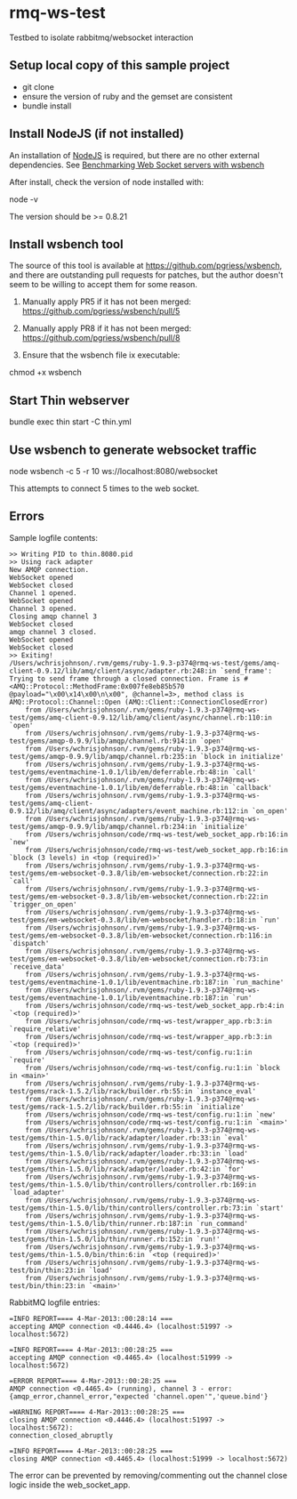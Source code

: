 rmq-ws-test
===========

Testbed to isolate rabbitmq/websocket interaction


## Setup local copy of this sample project

- git clone
- ensure the version of ruby and the gemset are consistent
- bundle install


## Install NodeJS (if not installed)

An installation of [NodeJS](http://nodejs.org) is required, but there are no other external dependencies. See [Benchmarking Web Socket servers with wsbench](http://blog.std.in/2010/09/24/benchmarking-web-socket-servers/) 

After install, check the version of node installed with:

node -v

The version should be >= 0.8.21


## Install wsbench tool

The source of this tool is available at https://github.com/pgriess/wsbench, and there are outstanding pull requests for patches, but the author doesn't seem to be willing to accept them for some reason.

1) Manually apply PR5 if it has not been merged:
https://github.com/pgriess/wsbench/pull/5

2) Manually apply PR8 if it has not been merged:
https://github.com/pgriess/wsbench/pull/8

3) Ensure that the wsbench file ix executable: 

chmod +x wsbench



## Start Thin webserver

bundle exec thin start -C thin.yml


## Use wsbench to generate websocket traffic

node wsbench -c 5 -r 10 ws://localhost:8080/websocket

This attempts to connect 5 times to the web socket.


## Errors 

Sample logfile contents:

```
>> Writing PID to thin.8080.pid
>> Using rack adapter
New AMQP connection.
WebSocket opened
WebSocket closed
Channel 1 opened.
WebSocket opened
Channel 3 opened.
Closing amqp channel 3
WebSocket closed
amqp channel 3 closed.
WebSocket opened
WebSocket closed
>> Exiting!
/Users/wchrisjohnson/.rvm/gems/ruby-1.9.3-p374@rmq-ws-test/gems/amq-client-0.9.12/lib/amq/client/async/adapter.rb:248:in `send_frame': Trying to send frame through a closed connection. Frame is #<AMQ::Protocol::MethodFrame:0x007fe8eb85b570 @payload="\x00\x14\x00\n\x00", @channel=3>, method class is AMQ::Protocol::Channel::Open (AMQ::Client::ConnectionClosedError)
	from /Users/wchrisjohnson/.rvm/gems/ruby-1.9.3-p374@rmq-ws-test/gems/amq-client-0.9.12/lib/amq/client/async/channel.rb:110:in `open'
	from /Users/wchrisjohnson/.rvm/gems/ruby-1.9.3-p374@rmq-ws-test/gems/amqp-0.9.9/lib/amqp/channel.rb:914:in `open'
	from /Users/wchrisjohnson/.rvm/gems/ruby-1.9.3-p374@rmq-ws-test/gems/amqp-0.9.9/lib/amqp/channel.rb:235:in `block in initialize'
	from /Users/wchrisjohnson/.rvm/gems/ruby-1.9.3-p374@rmq-ws-test/gems/eventmachine-1.0.1/lib/em/deferrable.rb:48:in `call'
	from /Users/wchrisjohnson/.rvm/gems/ruby-1.9.3-p374@rmq-ws-test/gems/eventmachine-1.0.1/lib/em/deferrable.rb:48:in `callback'
	from /Users/wchrisjohnson/.rvm/gems/ruby-1.9.3-p374@rmq-ws-test/gems/amq-client-0.9.12/lib/amq/client/async/adapters/event_machine.rb:112:in `on_open'
	from /Users/wchrisjohnson/.rvm/gems/ruby-1.9.3-p374@rmq-ws-test/gems/amqp-0.9.9/lib/amqp/channel.rb:234:in `initialize'
	from /Users/wchrisjohnson/code/rmq-ws-test/web_socket_app.rb:16:in `new'
	from /Users/wchrisjohnson/code/rmq-ws-test/web_socket_app.rb:16:in `block (3 levels) in <top (required)>'
	from /Users/wchrisjohnson/.rvm/gems/ruby-1.9.3-p374@rmq-ws-test/gems/em-websocket-0.3.8/lib/em-websocket/connection.rb:22:in `call'
	from /Users/wchrisjohnson/.rvm/gems/ruby-1.9.3-p374@rmq-ws-test/gems/em-websocket-0.3.8/lib/em-websocket/connection.rb:22:in `trigger_on_open'
	from /Users/wchrisjohnson/.rvm/gems/ruby-1.9.3-p374@rmq-ws-test/gems/em-websocket-0.3.8/lib/em-websocket/handler.rb:18:in `run'
	from /Users/wchrisjohnson/.rvm/gems/ruby-1.9.3-p374@rmq-ws-test/gems/em-websocket-0.3.8/lib/em-websocket/connection.rb:116:in `dispatch'
	from /Users/wchrisjohnson/.rvm/gems/ruby-1.9.3-p374@rmq-ws-test/gems/em-websocket-0.3.8/lib/em-websocket/connection.rb:73:in `receive_data'
	from /Users/wchrisjohnson/.rvm/gems/ruby-1.9.3-p374@rmq-ws-test/gems/eventmachine-1.0.1/lib/eventmachine.rb:187:in `run_machine'
	from /Users/wchrisjohnson/.rvm/gems/ruby-1.9.3-p374@rmq-ws-test/gems/eventmachine-1.0.1/lib/eventmachine.rb:187:in `run'
	from /Users/wchrisjohnson/code/rmq-ws-test/web_socket_app.rb:4:in `<top (required)>'
	from /Users/wchrisjohnson/code/rmq-ws-test/wrapper_app.rb:3:in `require_relative'
	from /Users/wchrisjohnson/code/rmq-ws-test/wrapper_app.rb:3:in `<top (required)>'
	from /Users/wchrisjohnson/code/rmq-ws-test/config.ru:1:in `require'
	from /Users/wchrisjohnson/code/rmq-ws-test/config.ru:1:in `block in <main>'
	from /Users/wchrisjohnson/.rvm/gems/ruby-1.9.3-p374@rmq-ws-test/gems/rack-1.5.2/lib/rack/builder.rb:55:in `instance_eval'
	from /Users/wchrisjohnson/.rvm/gems/ruby-1.9.3-p374@rmq-ws-test/gems/rack-1.5.2/lib/rack/builder.rb:55:in `initialize'
	from /Users/wchrisjohnson/code/rmq-ws-test/config.ru:1:in `new'
	from /Users/wchrisjohnson/code/rmq-ws-test/config.ru:1:in `<main>'
	from /Users/wchrisjohnson/.rvm/gems/ruby-1.9.3-p374@rmq-ws-test/gems/thin-1.5.0/lib/rack/adapter/loader.rb:33:in `eval'
	from /Users/wchrisjohnson/.rvm/gems/ruby-1.9.3-p374@rmq-ws-test/gems/thin-1.5.0/lib/rack/adapter/loader.rb:33:in `load'
	from /Users/wchrisjohnson/.rvm/gems/ruby-1.9.3-p374@rmq-ws-test/gems/thin-1.5.0/lib/rack/adapter/loader.rb:42:in `for'
	from /Users/wchrisjohnson/.rvm/gems/ruby-1.9.3-p374@rmq-ws-test/gems/thin-1.5.0/lib/thin/controllers/controller.rb:169:in `load_adapter'
	from /Users/wchrisjohnson/.rvm/gems/ruby-1.9.3-p374@rmq-ws-test/gems/thin-1.5.0/lib/thin/controllers/controller.rb:73:in `start'
	from /Users/wchrisjohnson/.rvm/gems/ruby-1.9.3-p374@rmq-ws-test/gems/thin-1.5.0/lib/thin/runner.rb:187:in `run_command'
	from /Users/wchrisjohnson/.rvm/gems/ruby-1.9.3-p374@rmq-ws-test/gems/thin-1.5.0/lib/thin/runner.rb:152:in `run!'
	from /Users/wchrisjohnson/.rvm/gems/ruby-1.9.3-p374@rmq-ws-test/gems/thin-1.5.0/bin/thin:6:in `<top (required)>'
	from /Users/wchrisjohnson/.rvm/gems/ruby-1.9.3-p374@rmq-ws-test/bin/thin:23:in `load'
	from /Users/wchrisjohnson/.rvm/gems/ruby-1.9.3-p374@rmq-ws-test/bin/thin:23:in `<main>'

```


RabbitMQ logfile entries:

```
=INFO REPORT==== 4-Mar-2013::00:28:14 ===
accepting AMQP connection <0.4446.4> (localhost:51997 -> localhost:5672)

=INFO REPORT==== 4-Mar-2013::00:28:25 ===
accepting AMQP connection <0.4465.4> (localhost:51999 -> localhost:5672)

=ERROR REPORT==== 4-Mar-2013::00:28:25 ===
AMQP connection <0.4465.4> (running), channel 3 - error:
{amqp_error,channel_error,"expected 'channel.open'",'queue.bind'}

=WARNING REPORT==== 4-Mar-2013::00:28:25 ===
closing AMQP connection <0.4446.4> (localhost:51997 -> localhost:5672):
connection_closed_abruptly

=INFO REPORT==== 4-Mar-2013::00:28:25 ===
closing AMQP connection <0.4465.4> (localhost:51999 -> localhost:5672)
```




The error can be prevented by removing/commenting out the channel close logic inside the web_socket_app.